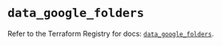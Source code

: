 # `data_google_folders`

Refer to the Terraform Registry for docs: [`data_google_folders`](https://registry.terraform.io/providers/hashicorp/google/5.31.1/docs/data-sources/folders).
